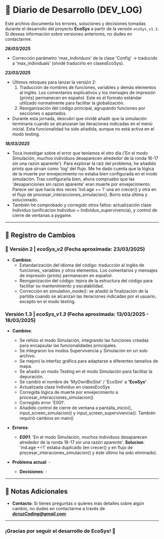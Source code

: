 # 📔 Diario de Desarrollo (DEV_LOG)

Este archivo documenta los errores, soluciones y decisiones tomadas durante el desarrollo del proyecto **EcoSys** a partir de la versión `ecoSys_v1.3`. Si deseas información sobre versiones anteriores, no dudes en contactarme.

***28/03/2025***
- Corrección parámetro 'max_individuos' de la clase 'Config' -> traducido a 'max_individuals' (olvidé traducirlo en clasesEcoSys).

***23/03/2025***
- Últimos retoques para lanzar la versión 2: 
  1. Traducción de nombres de funciones, variables y demás elementos al inglés. Los comentarios explicativos y los mensajes de impresión (prints) permanecen en español. Este es el formato estándar utilizado normalmente para facilitar la globalización.
  2. Reorganización del código principal, agrupando funciones por secciones o apartados.
- Durante esta jornada, descubrí que olvidé añadir que la simulación terminaría cuando se alcanzaran las iteraciones indicadas en el menú inicial. Esta funcionalidad ha sido añadida, aunque no está activa en el modo testing.

***18/03/2025***
- Toca investigar sobre el error que teníamos el otro día ('En el modo Simulación, muchos individuos desaparecen alrededor de la ronda 16-17 sin una razón aparente'). Para explorar la raíz del problema, he añadido prints que sirvan como 'log' del flujo. Me he dado cuenta que la lógica de la muerte por envejecimiento no estaba bien configurada en el modo simulación.
Tras configurarla bien, ahora compruebo que las 'desapariciones sin razon aparente' eran muerte por envejecimiento. Parece ser que hacía dos veces 'ind.age += 1' una en crecer() y otra en el flujo de procesar_interacciones_simulacion(). Borro esta última y solucionado.
- También he comprobado y corregido otros fallos: actualización clase Individuo (unificacion Individuo + Individuo_supervivencia), y control de cierre de ventanas a pygame.
---

## 📅 Registro de Cambios

### 🚀 **Versión 2**  | *ecoSys_v2*       (Fecha aproximada: 23/03/2025)
- **Cambios**:
  - Estandarización del idioma del código: traducción al inglés de funciones, variables y otros elementos. Los comentarios y mensajes de impresión (prints) permanecen en español.
  - Reorganización del código: tejora de la estructura del código para facilitar su mantenimiento y escalabilidad.
  - Corrección en simulation_mode(): se añadió la finalización de la partida cuando se alcanzan las iteraciones indicadas por el usuario, excepto en el modo testing.

### Versión 1.3 | *ecoSys_v1.3*       (Fecha aproximada: 13/03/2025 - 18/03/2025)
- **Cambios**:
  - Se rehizo el modo Simulación, integrando las funciones creadas para encapsular las funcionalidades principales.
  - Se integraron los modos Supervivencia y Simulación en un solo archivo.
  - Se mejoró la interfaz gráfica para adaptarse a diferentes tamaños de mapa.
  - Se añadió un modo Testing en el modo Simulación para facilitar la depuración.
  - Se cambió el nombre de 'MyOwnBioSist' / 'EcoSim' a **'EcoSys'**
  - Actualizada clase Individuo en clasesEcoSys 
  - Corregida lógica de muerte por envejecimiento a procesar_interacciones_simulacion()
  - Corregido error 'E001'.
  - Añadido control de cierre de ventana a pantalla_inicio(), input_screen_simulacion() y input_screen_supervivencia(). También requirió cambios en main()

- **Errores**:
  - ***E001***: 'En el modo Simulación, muchos individuos desaparecen alrededor de la ronda 16-17 sin una razón aparente'. **Solucion**: 'ind.age +=1' estaba duplicado (en crecer() y en flujo de procesar_interaciones_simulacion() y éste último ha sido eliminado).
- **Problema actual**: -
  - **Decisiones**: -

---

## 📝 Notas Adicionales

- **Contacto**: Si tienes preguntas o quieres más detalles sobre algún cambio, no dudes en contactarme a través de ***dcruzCoding@gmail.com***.

---

### ¡Gracias por seguir el desarrollo de EcoSys! 🚀
